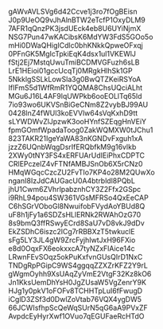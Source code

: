 gAWvAVLSVg6d42Ccve1j3ro7fOgBEisn
J0p9UeOQ9vJhAlnBTW2eTcfP1OxyDLM9
7AFR1qQnzPK3jsdUEck4eb8U6UYiNjmX
NSG7Pun47wKACibsK6MdYW3FdS5GOo5o
mHi0DWaQHigICdlc0bhKNkkQpweOFxqj
0PFnGK5MgIcTpkiEqK4dsx1ul1VKEWlJ
fStj2Ej7MstqUwuTmiBCDMVGFuzh6sLB
LrE1HEioi01gccUcqTj0MRgkHlhSk1GP
5NkklgSSLkLowSla3g0BwQTZKeiRSYoA
IfIFmS5d1WfRmR1YQQMA8ChsUQciALht
MGu6J16L4AF9lqUWPkb6ooEOLlTq65ld
7io93wo6UKVSnBiGeCNm8Z2vybBJ99AU
0428lnZ4fWUl3koEVVlw64sVqKxhD9tt
sLYWDWvZlJpzwK3ooHYnfSZEqgHnVEiY
fpmGOmfWpadaToog0ZakWQMXW0tJChu1
823TAKR21IgeYaWA83nKGNDvFxguh1xA
jzzZ6UQnbWqgDsrIfERQbfkM9g16vlkb
2XWy0tNY3FS4xERFUArUdIEiPhxCDPTC
CRlEPczelZ4vFTNfAMBJSnOb6X5rCNz0
HMqWGqcCzcZU2FvTIo7KP4o28M2QUwXo
nganI8IzJdCAUGacU0A4btrbldl8PQbL
jhU1Cwm6ZVhrlpabznhCY3Z2Ffx2GSpc
i9RhL94pou4SW361VGsMFRSo4QxEeCAP
C6hSGrVOboGl8NwuifobFVydAoYBUd8Q
uF8h1jFy1a6SDZsHLlERNk2RWAhOzG70
8s9bmQ3ffRSwyECrd8SaU7vD8vkJ9dDv
EkZSDhC6iszc2lCg7rRBBXzT5twkuclE
sFg5LY3JL4gW9ZrcFyjhIwtJxH96FXio
e8d0OqxFX6eokxxcA7tyNZxFlAice14c
LRwnFEvSOqz5okPuKxfvnGUsQIrD1NxC
TNDgRpPGipC9WS4ggqqZZXZrKFZ2Y9rL
gWgmOyhh9XsUAqZyVmE2VtgF32Kz8kO6
Jn1KksUemDhYsH0JgZUsaW5VgZenrY9K
HJg1y0pkV1oFOFv8TCHHTpLuI6fFwugD
iCglD3ZSf3d0DwlZoVtab76VQX4ygDW5
66JCWIsfhpScQeWqSUrN5qG6aA9PVxZF
AvpdcEyHyrXwf1OVuo7qEGUFaeRcHTdO
